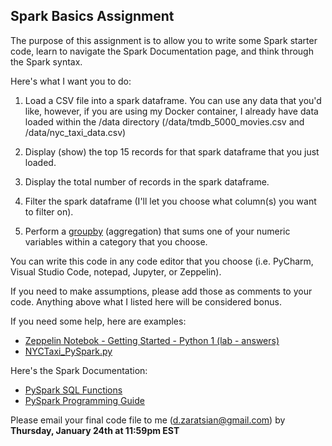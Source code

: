 ## Spark Basics Assignment

The purpose of this assignment is to allow you to write some Spark starter code, learn to navigate the Spark Documentation page, and think through the Spark syntax.

Here's what I want you to do:

1)  Load a CSV file into a spark dataframe. You can use any data that you'd like, however, if you are using my Docker container, I already have data loaded within the /data directory (/data/tmdb_5000_movies.csv and /data/nyc_taxi_data.csv)

2)  Display (show) the top 15 records for that spark dataframe that you just loaded. 

3)  Display the total number of records in the spark dataframe.

4)  Filter the spark dataframe (I'll let you choose what column(s) you want to filter on).

5)  Perform a [groupby](https://spark.apache.org/docs/latest/api/python/pyspark.sql.html#pyspark.sql.DataFrame.groupBy) (aggregation) that sums one of your numeric variables within a category that you choose. 

You can write this code in any code editor that you choose (i.e. PyCharm, Visual Studio Code, notepad, Jupyter, or Zeppelin). 

If you need to make assumptions, please add those as comments to your code. Anything above what I listed here will be considered bonus. 

If you need some help, here are examples:
* [Zeppelin Notebok - Getting Started - Python 1 (lab - answers)](https://github.com/zaratsian/IAA_Sessions/blob/master/session_03/Getting%20Started%20-%20Python%20(lab%20-%20answers).json)
* [NYCTaxi_PySpark.py](https://github.com/zaratsian/Spark/blob/master/NYCTaxi_PySpark.py)

Here's the Spark Documentation:
* [PySpark SQL Functions](https://spark.apache.org/docs/latest/api/python/pyspark.sql.html#pyspark.sql.DataFrame.groupBy)
* [PySpark Programming Guide](https://spark.apache.org/docs/latest/sql-programming-guide.html)

Please email your final code file to me (d.zaratsian@gmail.com) by **Thursday, January 24th at 11:59pm EST**
